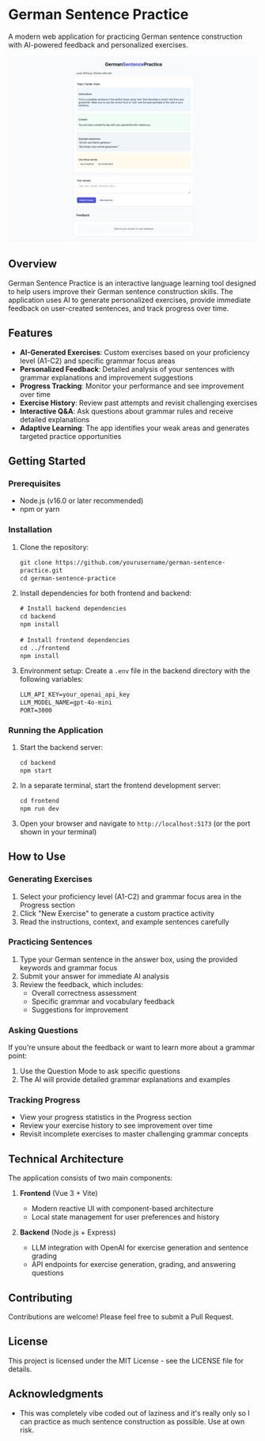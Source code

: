 # German Sentence Practice

A modern web application for practicing German sentence construction with AI-powered feedback and personalized exercises.

![German Sentence Practice](img.png)

## Overview

German Sentence Practice is an interactive language learning tool designed to help users improve their German sentence construction skills. The application uses AI to generate personalized exercises, provide immediate feedback on user-created sentences, and track progress over time.

## Features

- **AI-Generated Exercises**: Custom exercises based on your proficiency level (A1-C2) and specific grammar focus areas
- **Personalized Feedback**: Detailed analysis of your sentences with grammar explanations and improvement suggestions
- **Progress Tracking**: Monitor your performance and see improvement over time
- **Exercise History**: Review past attempts and revisit challenging exercises
- **Interactive Q&A**: Ask questions about grammar rules and receive detailed explanations
- **Adaptive Learning**: The app identifies your weak areas and generates targeted practice opportunities

## Getting Started

### Prerequisites

- Node.js (v16.0 or later recommended)
- npm or yarn

### Installation

1. Clone the repository:
   ```
   git clone https://github.com/yourusername/german-sentence-practice.git
   cd german-sentence-practice
   ```

2. Install dependencies for both frontend and backend:
   ```
   # Install backend dependencies
   cd backend
   npm install

   # Install frontend dependencies
   cd ../frontend
   npm install
   ```

3. Environment setup:
   Create a `.env` file in the backend directory with the following variables:
   ```
   LLM_API_KEY=your_openai_api_key
   LLM_MODEL_NAME=gpt-4o-mini
   PORT=3000
   ```

### Running the Application

1. Start the backend server:
   ```
   cd backend
   npm start
   ```

2. In a separate terminal, start the frontend development server:
   ```
   cd frontend
   npm run dev
   ```

3. Open your browser and navigate to `http://localhost:5173` (or the port shown in your terminal)

## How to Use

### Generating Exercises

1. Select your proficiency level (A1-C2) and grammar focus area in the Progress section
2. Click "New Exercise" to generate a custom practice activity
3. Read the instructions, context, and example sentences carefully

### Practicing Sentences

1. Type your German sentence in the answer box, using the provided keywords and grammar focus
2. Submit your answer for immediate AI analysis
3. Review the feedback, which includes:
   - Overall correctness assessment
   - Specific grammar and vocabulary feedback
   - Suggestions for improvement

### Asking Questions

If you're unsure about the feedback or want to learn more about a grammar point:
1. Use the Question Mode to ask specific questions
2. The AI will provide detailed grammar explanations and examples

### Tracking Progress

- View your progress statistics in the Progress section
- Review your exercise history to see improvement over time
- Revisit incomplete exercises to master challenging grammar concepts

## Technical Architecture

The application consists of two main components:

1. **Frontend** (Vue 3 + Vite)
   - Modern reactive UI with component-based architecture
   - Local state management for user preferences and history

2. **Backend** (Node.js + Express)
   - LLM integration with OpenAI for exercise generation and sentence grading
   - API endpoints for exercise generation, grading, and answering questions

## Contributing

Contributions are welcome! Please feel free to submit a Pull Request.

## License

This project is licensed under the MIT License - see the LICENSE file for details.

## Acknowledgments

- This was completely vibe coded out of laziness and it's really only so I can practice as much sentence construction as possible. Use at own risk.
